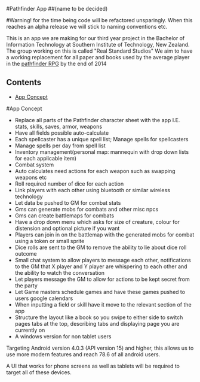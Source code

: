 #Pathfinder App
##(name to be decided)

#Warning! for the time being code will be refactored unsparingly. When this reaches an alpha release we will stick to naming conventions etc.

This is an app we are making for our third year project in the Bachelor of Information Technology at Southern Institute of Technology, New Zealand.
The group working on this is called "Real Standard Studios"
We aim to have a working replacement for all paper and books used by the average player in the [pathfinder RPG](http://paizo.com/pathfinderRPG/) by the end of 2014

## Contents

 - [App Concept](#app-concept)

#App Concept

- Replace all parts of the Pathfinder character sheet with the app I.E. stats, skills, saves, armor, weapons
- Have all fields possible auto-calculate
- Each spellcaster has a unique spell list; Manage spells for spellcasters
- Manage spells per day from spell list
- Inventory management(personal map: mannequin with drop down lists for each applicable item)
- Combat system
- Auto calculates need actions for each weapon such as swapping weapons etc
- Roll required number of dice for each action
- Link players with each other using bluetooth or similar wireless technology
- Let data be pushed to GM for combat stats
- Gms can generate mobs for combats and other misc npcs
- Gms can create battlemaps for combats
- Have a drop down menu which asks for size of creature, colour for distension and optional picture if you want
- Players can join in on the battlemap with the generated mobs for combat using a token or small sprite
- Dice rolls are sent to the GM to remove the ability to lie about dice roll outcome
- Small chat system to allow players to message each other, notifications to the GM that X player and Y player are whispering to each other and the ability to watch the conversation
- Let players message the GM to allow for actions to be kept secret from the party
- Let Game masters schedule games and have these games pushed to users google calendars
- When inputting a field or skill have it move to the relevant section of the app
- Structure the layout like a book so you swipe to either side to switch pages
tabs at the top, describing tabs and displaying page you are currently on
- A windows version for non tablet users


Targeting Android version 4.0.3 (API version 15) and higher, this allows us to use more modern features and reach 78.6 of all android users.

A UI that works for phone screens as well as tablets will be required to target all of these devices.